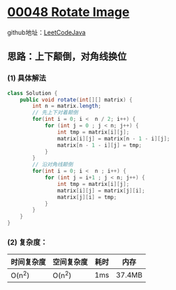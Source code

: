 # [00048 Rotate Image](https://leetcode.com/problems/rotate-image/)

github地址：[LeetCodeJava](https://github.com/binggouxsm/LeetCodeJava)

## 思路：上下颠倒，对角线换位

### (1) 具体解法

```java
class Solution {
    public void rotate(int[][] matrix) {
        int n = matrix.length;
        // 先上下对着颠倒
        for(int i = 0; i <  n / 2; i++) {
        	for (int j = 0 ; j < n; j++) {
        		int tmp = matrix[i][j];
        		matrix[i][j] = matrix[n - 1 - i][j];
        		matrix[n - 1 - i][j] = tmp;
        	}
        }
        // 沿对角线颠倒
        for(int i = 0; i <  n ; i++) {
        	for (int j = i+1 ; j < n; j++) {
        		int tmp = matrix[i][j];
        		matrix[i][j] = matrix[j][i];
        		matrix[j][i] = tmp;
        	}
        }
    }
}
```

### (2) 复杂度：

时间复杂度| 空间复杂度 | 耗时 | 内存
--- | --- | --- | ---
O(n<sup>2</sup>) | O(n<sup>2</sup>) | 1ms | 37.4MB
